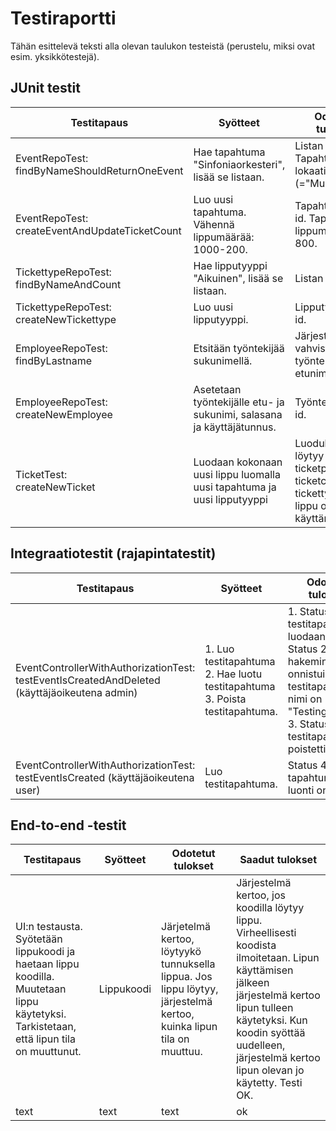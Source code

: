 # Testiraportti

Tähän esittelevä teksti alla olevan taulukon testeistä (perustelu, miksi ovat esim. yksikkötestejä).

## JUnit testit

Testitapaus | Syötteet | Odotetut tulokset | Saadut tulokset
------ | ------ | ------ | ------
EventRepoTest: findByNameShouldReturnOneEvent | Hae tapahtuma "Sinfoniaorkesteri", lisää se listaan. | Listan koko on  1. Tapahtuman lokaatio on oikein (="Musiikkitalo"). | ok
EventRepoTest: createEventAndUpdateTicketCount | Luo uusi tapahtuma. Vähennä lippumäärää: 1000-200. | Tapahtumalla on id. Tapahtuman lippumäärä on 800. | ok
TickettypeRepoTest: findByNameAndCount | Hae lipputyyppi "Aikuinen", lisää se listaan. | Listan koko on 2. | ok
TickettypeRepoTest: createNewTickettype | Luo uusi lipputyyppi. | Lipputyypillä on id. | ok
EmployeeRepoTest: findByLastname | Etsitään työntekijää sukunimellä. | Järjestelmä vahvistaa työntekijän etunimen. | ok
EmployeeRepoTest: createNewEmployee | Asetetaan työntekijälle etu- ja sukunimi, salasana ja käyttäjätunnus. | Työntekijällä on id. | ok
TicketTest: </br> createNewTicket | Luodaan kokonaan uusi lippu luomalla uusi tapahtuma ja uusi lipputyyppi  | Luodulta lipulta löytyy tickerid, ticketprice, ticketcode ja tickettype, ja lippu on käyttämätön | ok

## Integraatiotestit (rajapintatestit)

Testitapaus | Syötteet | Odotetut tulokset | Saadut tulokset
------ | ------ | ------ | ------
EventControllerWithAuthorizationTest: testEventIsCreatedAndDeleted (käyttäjäoikeutena admin) | 1. Luo testitapahtuma 2. Hae luotu testitapahtuma 3. Poista testitapahtuma. | 1. Status 201: testitapahtuma luodaan 2. Status 200: hakeminen onnistui, testitapahtuman nimi on "TestingHappen" 3. Status 200: testitapahtuma poistettiin. | ok
EventControllerWithAuthorizationTest: testEventIsCreated (käyttäjäoikeutena user) | Luo testitapahtuma. | Status 403: tapahtuman luonti on estetty. | ok

## End-to-end -testit

Testitapaus | Syötteet | Odotetut tulokset | Saadut tulokset
------ | ------ | ------ | ------
UI:n testausta. Syötetään lippukoodi ja haetaan lippu koodilla. Muutetaan lippu käytetyksi. Tarkistetaan, että lipun tila on muuttunut. | Lippukoodi | Järjetelmä kertoo, löytyykö tunnuksella lippua. Jos lippu löytyy, järjestelmä kertoo, kuinka lipun tila on muuttuu. | Järjestelmä kertoo, jos koodilla löytyy lippu. Virheellisesti koodista ilmoitetaan. Lipun käyttämisen jälkeen järjestelmä kertoo lipun tulleen käytetyksi. Kun koodin syöttää uudelleen, järjestelmä kertoo lipun olevan jo käytetty. Testi OK.
text | text | text | ok